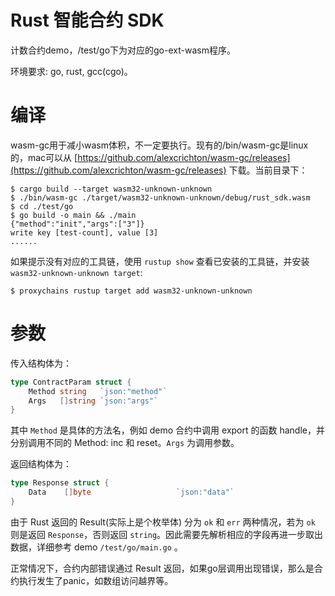 # Rust 智能合约 SDK

计数合约demo，/test/go下为对应的go-ext-wasm程序。

环境要求: go, rust, gcc(cgo)。

# 编译

wasm-gc用于减小wasm体积，不一定要执行。现有的/bin/wasm-gc是linux的，mac可以从 [https://github.com/alexcrichton/wasm-gc/releases](https://github.com/alexcrichton/wasm-gc/releases) 下载。当前目录下：

```shell
$ cargo build --target wasm32-unknown-unknown
$ ./bin/wasm-gc ./target/wasm32-unknown-unknown/debug/rust_sdk.wasm
$ cd ./test/go
$ go build -o main && ./main
{"method":"init","args":["3"]}
write key [test-count], value [3]
......
```

如果提示没有对应的工具链，使用 `rustup show` 查看已安装的工具链，并安装 `wasm32-unknown-unknown target`:

```shell
$ proxychains rustup target add wasm32-unknown-unknown
```

# 参数

传入结构体为：

```go
type ContractParam struct {
	Method string   `json:"method"`
	Args   []string `json:"args"`
}
```

其中 `Method` 是具体的方法名，例如 demo 合约中调用 export 的函数 handle，并分别调用不同的 Method: inc 和 reset。`Args` 为调用参数。

返回结构体为：

```go
type Response struct {
	Data    []byte                   `json:"data"`
}
```

由于 Rust 返回的 Result(实际上是个枚举体) 分为 `ok` 和 `err` 两种情况，若为 `ok` 则是返回 `Response`，否则返回 `string`。因此需要先解析相应的字段再进一步取出数据，详细参考 demo `/test/go/main.go` 。

正常情况下，合约内部错误通过 Result 返回，如果go层调用出现错误，那么是合约执行发生了panic，如数组访问越界等。